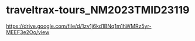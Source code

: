 # traveltrax-tours_NM2023TMID23119
https://drive.google.com/file/d/1zv1j6kd1BNq1m1hWMRz5yr-MEEF3e2Oo/view 
